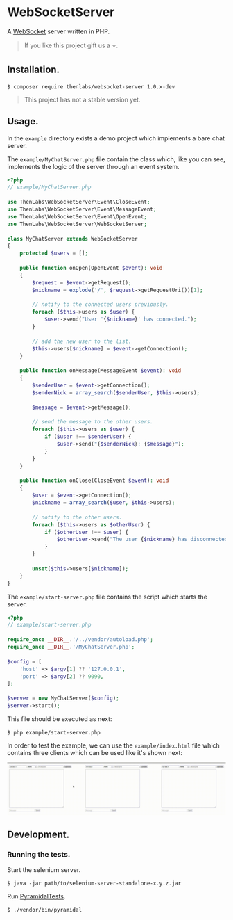 
# WebSocketServer

A [WebSocket](https://en.wikipedia.org/wiki/WebSocket) server written in PHP.

>If you like this project gift us a ⭐.

## Installation.

    $ composer require thenlabs/websocket-server 1.0.x-dev

>This project has not a stable version yet.

## Usage.

In the `example` directory exists a demo project which implements a bare chat server.

The `example/MyChatServer.php` file contain the class which, like you can see, implements the logic of the server through an event system.

```php
<?php
// example/MyChatServer.php

use ThenLabs\WebSocketServer\Event\CloseEvent;
use ThenLabs\WebSocketServer\Event\MessageEvent;
use ThenLabs\WebSocketServer\Event\OpenEvent;
use ThenLabs\WebSocketServer\WebSocketServer;

class MyChatServer extends WebSocketServer
{
    protected $users = [];

    public function onOpen(OpenEvent $event): void
    {
        $request = $event->getRequest();
        $nickname = explode('/', $request->getRequestUri())[1];

        // notify to the connected users previously.
        foreach ($this->users as $user) {
            $user->send("User '{$nickname}' has connected.");
        }

        // add the new user to the list.
        $this->users[$nickname] = $event->getConnection();
    }

    public function onMessage(MessageEvent $event): void
    {
        $senderUser = $event->getConnection();
        $senderNick = array_search($senderUser, $this->users);

        $message = $event->getMessage();

        // send the message to the other users.
        foreach ($this->users as $user) {
            if ($user !== $senderUser) {
                $user->send("{$senderNick}: {$message}");
            }
        }
    }

    public function onClose(CloseEvent $event): void
    {
        $user = $event->getConnection();
        $nickname = array_search($user, $this->users);

        // notify to the other users.
        foreach ($this->users as $otherUser) {
            if ($otherUser !== $user) {
                $otherUser->send("The user {$nickname} has disconnected.");
            }
        }

        unset($this->users[$nickname]);
    }
}
```

The `example/start-server.php` file contains the script which starts the server.

```php
<?php
// example/start-server.php

require_once __DIR__.'/../vendor/autoload.php';
require_once __DIR__.'/MyChatServer.php';

$config = [
    'host' => $argv[1] ?? '127.0.0.1',
    'port' => $argv[2] ?? 9090,
];

$server = new MyChatServer($config);
$server->start();
```

This file should be executed as next:

    $ php example/start-server.php

In order to test the example, we can use the `example/index.html` file which contains three clients which can be used like it's shown next:

![](demo.gif)

## Development.

### Running the tests.

Start the selenium server.

    $ java -jar path/to/selenium-server-standalone-x.y.z.jar

Run [PyramidalTests](https://github.com/thenlabs/pyramidal-tests).

    $ ./vendor/bin/pyramidal